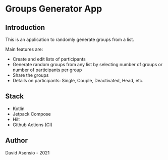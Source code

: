 # Groups Generator App

## Introduction
This is an application to randomly generate groups from a list.

Main features are:
 - Create and edit lists of participants
 - Generate random groups from any list by selecting number of groups or number of participants per group
 - Share the groups
 - Details on participants: Single, Couple, Deactivated, Head, etc.

## Stack
 - Kotlin
 - Jetpack Compose
 - Hilt
 - Github Actions (CI)

## Author 
David Asensio - 2021
